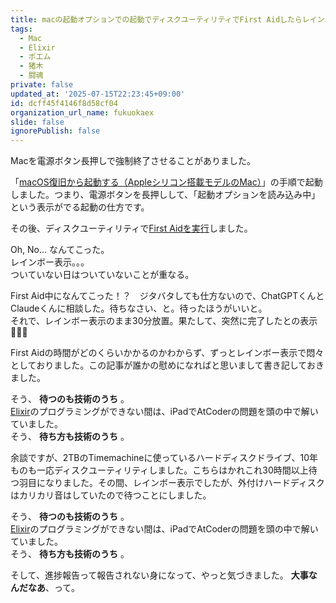 ```yaml
---
title: macの起動オプションでの起動でディスクユーティリティでFirst Aidしたらレインボー30分
tags:
  - Mac
  - Elixir
  - ポエム
  - 猪木
  - 闘魂
private: false
updated_at: '2025-07-15T22:23:45+09:00'
id: dcff45f4146f8d58cf04
organization_url_name: fukuokaex
slide: false
ignorePublish: false
---
```

Macを電源ボタン長押しで強制終了させることがありました。  

「[macOS復旧から起動する（Appleシリコン搭載モデルのMac）](https://support.apple.com/ja-jp/102518?choose-your-type-of-mac=mac-with-apple-silicon)」の手順で起動しました。つまり、電源ボタンを長押しして、「起動オプションを読み込み中」という表示がでる起動の仕方です。  

その後、ディスクユーティリティで[First Aidを実行](https://support.apple.com/ja-jp/102611)しました。  

Oh, No... なんてこった。  
レインボー表示。。。  
ついていない日はついていないことが重なる。  

First Aid中になんてこった！？　ジタバタしても仕方ないので、ChatGPTくんとClaudeくんに相談した。待ちなさい、と。待ったほうがいいと。  
それで、レインボー表示のまま30分放置。果たして、突然に完了したとの表示 :tada::tada::tada:  

First Aidの時間がどのくらいかかるのかわからず、ずっとレインボー表示で悶々としておりました。この記事が誰かの慰めになればと思いまして書き記しておきました。  

そう、 **待つのも技術のうち** 。  
[Elixir](https://elixir-lang.org/)のプログラミングができない間は、iPadでAtCoderの問題を頭の中で解いていました。  
そう、 **待ち方も技術のうち** 。  

余談ですが、2TBのTimemachineに使っているハードディスクドライブ、10年ものも一応ディスクユーティリティしました。こちらはかれこれ30時間以上待つ羽目になりました。その間、レインボー表示でしたが、外付けハードディスクはカリカリ音はしていたので待つことにしました。

そう、 **待つのも技術のうち** 。  
[Elixir](https://elixir-lang.org/)のプログラミングができない間は、iPadでAtCoderの問題を頭の中で解いていました。  
そう、 **待ち方も技術のうち** 。  


そして、進捗報告って報告されない身になって、やっと気づきました。 **大事なんだなあ**、って。
